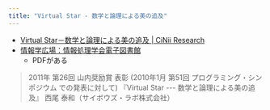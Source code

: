 ```yaml
---
title: "Virtual Star - 数学と論理による美の追及"
---
```


- [Virtual Star－数学と論理による美の追及 | CiNii Research](https://cir.nii.ac.jp/crid/1050855522090941184)
- [情報学広場：情報処理学会電子図書館](https://ipsj.ixsq.nii.ac.jp/records/91455)
    - PDFがある

> 2011年 第26回 山内奨励賞 表彰 (2010年1月 第51回 プログラミング・シンポジウム での発表に対して)
>  『Virtual Star --- 数学と論理による美の追及』 西尾 泰和（サイボウズ・ラボ株式会社）
